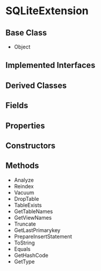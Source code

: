 # SQLiteExtension
## Base Class
- Object
## Implemented Interfaces
## Derived Classes
## Fields
## Properties
## Constructors
## Methods
- Analyze
- Reindex
- Vacuum
- DropTable
- TableExists
- GetTableNames
- GetViewNames
- Truncate
- GetLastPrimarykey
- PrepareInsertStatement
- ToString
- Equals
- GetHashCode
- GetType
